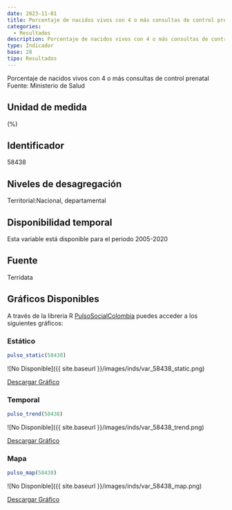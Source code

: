 ```yaml
---
date: 2023-11-01
title: Porcentaje de nacidos vivos con 4 o más consultas de control prenatal (nacional)
categories:
  - Resultados
description: Porcentaje de nacidos vivos con 4 o más consultas de control prenatal
type: Indicador
base: 28
tipo: Resultados
--- 
```


Porcentaje de nacidos vivos con 4 o más consultas de control prenatal
Fuente: Ministerio de Salud

## Unidad de medida
(%)

## Identificador
58438

## Niveles de desagregación
Territorial:Nacional, departamental

## Disponibilidad temporal
Esta variable está disponible para el periodo 2005-2020

## Fuente
Terridata

## Gráficos Disponibles

A través de la libreria R [PulsoSocialColombia](https://github.com/pulsosocialcolombia/PulsoSocialColombia) puedes acceder a los siguientes gráficos:

### Estático

``` R
pulso_static(58438)
```

![No Disponible]({{ site.baseurl }}/images/inds/var_58438_static.png)

<a href='{{ site.baseurl }}/images/inds/var_58438_static.png'>Descargar Gráfico</a>

### Temporal

``` R
pulso_trend(58438)
```

![No Disponible]({{ site.baseurl }}/images/inds/var_58438_trend.png)

<a href='{{ site.baseurl }}/images/inds/var_58438_trend.png'>Descargar Gráfico</a>

### Mapa

``` R
pulso_map(58438)
```

![No Disponible]({{ site.baseurl }}/images/inds/var_58438_map.png)

<a href='{{ site.baseurl }}/images/inds/var_58438_map.png'>Descargar Gráfico</a>